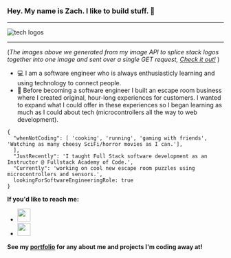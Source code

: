 ### Hey. My name is Zach. I like to build stuff. 👋

--- 

![tech logos]( https://www.stackimages.xyz/l/webpack-css-html-javascript-postgresql-nodejs-npm-react-sequelize-typescript)

---

(<em>The images above we generated from my image API to splice stack logos together into one image and sent over a single GET request, <a href="https://www.stackimages.xyz" target="_blank">Check it out!</a> </em>)

* :computer: I am a software engineer who is always enthusiasticly learning and using technology to connect people.
* :space_invader: Before becoming a software engineer I built an escape room business where I created original, hour-long experiences for customers. I wanted to expand what I could offer in these experiences so I began learning as much as I could about tech (microcontrollers all the way to web development).

```
{
  "whenNotCoding": [ 'cooking', 'running', 'gaming with friends', 'Watching as many cheesy SciFi/horror movies as I can.'], 
  ],
  "JustRecently": 'I taught Full Stack software development as an Instructor @ Fullstack Academy of Code.',
  "Currently": 'working on cool new escape room puzzles using microcontrollers and sensors.',
  lookingForSoftwareEngineeringRole: true
}
```

**If you'd like to reach me:**
* <a href="mailto:zacharyadcoding@gmail.com" target="_blank"><img style="height:30px;" src="https://img.icons8.com/external-kmg-design-basic-outline-kmg-design/32/000000/external-email-business-management-kmg-design-basic-outline-kmg-design.png"/></a>
* <a href="https://www.linkedin.com/in/droge/" target="_blank"><img style="height:30px;" src="https://img.icons8.com/ios-filled/50/000000/linkedin.png"/></a>


**See my [portfolio](https://octopus-app-6s53x.ondigitalocean.app/) for any about me and projects I'm coding away at!**

